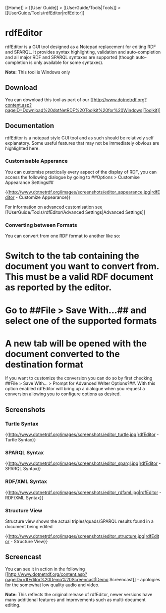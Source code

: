 [[Home]] > [[User Guide]] > [[UserGuide/Tools|Tools]] > [[UserGuide/Tools/rdfEditor|rdfEditor]]

# rdfEditor 

rdfEditor is a GUI tool designed as a Notepad replacement for editing RDF and SPARQL. It provides syntax highlighting, validation and auto-completion and all major RDF and SPARQL syntaxes are supported (though auto-completion is only available for some syntaxes).

**Note:** This tool is Windows only

## Download 

You can download this tool as part of our [[http://www.dotnetrdf.org?content.asp?pageID=Download%20dotNetRDF%20Toolkit%20for%20Windows|Toolkit]]

## Documentation 

rdfEditor is a notepad style GUI tool and as such should be relatively self explanatory.  Some useful features that may not be immediately obvious are highlighted here.

### Customisable Apperance 

You can customise practically every aspect of the display of RDF, you can access the following dialogue by going to ##Options > Customise Appearance Settings##

{{http://www.dotnetrdf.org/images/screenshots/editor_appearance.jpg|rdfEditor - Customize Appearance}}

For information on advanced customisation see [[UserGuide/Tools/rdfEditor/Advanced Settings|Advanced Settings]]

### Converting between Formats 

You can convert from one RDF format to another like so:

# Switch to the tab containing the document you want to convert from.  This must be a valid RDF document as reported by the editor.
# Go to ##File > Save With...## and select one of the supported formats
# A new tab will be opened with the document converted to the destination format

If you want to customize the conversion you can do so by first checking ##File > Save With... > Prompt for Advanced Writer Options?##.  With this option enabled rdfEditor will bring up a dialogue when you request a conversion allowing you to configure options as desired.

## Screenshots 

### Turtle Syntax 

{{http://www.dotnetrdf.org/images/screenshots/editor_turtle.jpg|rdfEditor - Turtle Syntax}}

### SPARQL Syntax 

{{http://www.dotnetrdf.org/images/screenshots/editor_sparql.jpg|rdfEditor - SPARQL Syntax}}

### RDF/XML Syntax 

{{http://www.dotnetrdf.org/images/screenshots/editor_rdfxml.jpg|rdfEditor - RDF/XML Syntax}}

### Structure View 

Structure view shows the actual triples/quads/SPARQL results found in a document being edited

{{http://www.dotnetrdf.org/images/screenshots/editor_structure.jpg|rdfEditor - Structure View}}

## Screencast 

You can see it in action in the following [[http://www.dotnetrdf.org/content.asp?pageID=rdfEditor%20Demo%20Screencast|Demo Screencast]] - apologies for the somewhat low quality audio and video.

**Note:** This reflects the original release of rdfEditor, newer versions have many additional features and improvements such as multi-document editing.